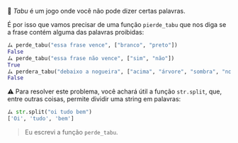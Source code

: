 :see_no_evil: _Tabu_ é um jogo onde você não pode dizer certas palavras.

É por isso que vamos precisar de uma função `pierde_tabu` que nos diga se a frase contém alguma das palavras proibidas:

```python
ム perde_tabu("essa frase vence", ["branco", "preto"])
False
ム perde_tabu("essa frase não vence", ["sim", "não"])
True
ム perdera_tabu("debaixo a nogueira", ["acima", "árvore", "sombra", "noz"])
False
```

:warning: Para resolver este problema, você achará útil a função `str.split`, que, entre outras coisas, permite dividir uma string em palavras:
 
```python
ム str.split("oi tudo bem")
['Oi', 'tudo', 'bem']
```

> Eu escrevi a função `perde_tabu`.
>
